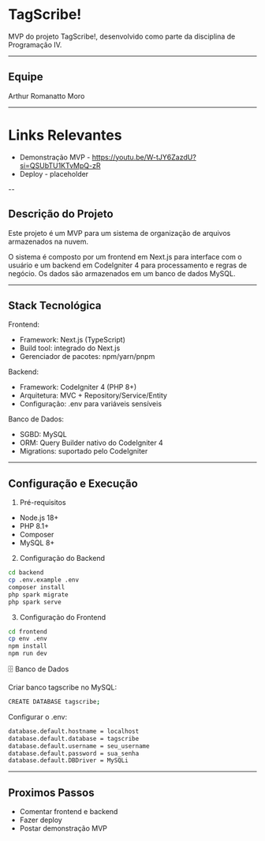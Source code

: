 # TagScribe!

MVP do projeto TagScribe!, desenvolvido como parte da disciplina de Programação IV.

---

## Equipe

Arthur Romanatto Moro

---

# Links Relevantes

* Demonstração MVP - https://youtu.be/W-tJY6ZazdU?si=QSUbTU1KTvMpQ-zR
* Deploy - placeholder

--

## Descrição do Projeto

Este projeto é um MVP para um sistema de organização de arquivos armazenados na nuvem.

O sistema é composto por um frontend em Next.js para interface com o usuário e um backend em CodeIgniter 4 para processamento e regras de negócio. Os dados são armazenados em um banco de dados MySQL.

---

## Stack Tecnológica

Frontend:

  * Framework: Next.js (TypeScript)
  * Build tool: integrado do Next.js
  * Gerenciador de pacotes: npm/yarn/pnpm

Backend:

  * Framework: CodeIgniter 4 (PHP 8+)
  * Arquitetura: MVC + Repository/Service/Entity
  * Configuração: .env para variáveis sensíveis

Banco de Dados:

  * SGBD: MySQL
  * ORM: Query Builder nativo do CodeIgniter 4
  * Migrations: suportado pelo CodeIgniter

---

## Configuração e Execução

1. Pré-requisitos

  * Node.js 18+
  * PHP 8.1+
  * Composer
  * MySQL 8+

2. Configuração do Backend

  ```bash
  cd backend
  cp .env.example .env
  composer install
  php spark migrate
  php spark serve
  ```

3. Configuração do Frontend

  ```bash
  cd frontend
  cp env .env
  npm install
  npm run dev
  ```

🗄️ Banco de Dados

Criar banco tagscribe no MySQL:

  ```bash
  CREATE DATABASE tagscribe;
  ```

Configurar o .env:

  ```bash
  database.default.hostname = localhost
  database.default.database = tagscribe
  database.default.username = seu_username
  database.default.password = sua_senha
  database.default.DBDriver = MySQLi
  ```
---

## Proximos Passos

* Comentar frontend e backend
* Fazer deploy
* Postar demonstração MVP


